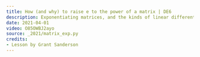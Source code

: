 ```yaml
---
title: How (and why) to raise e to the power of a matrix | DE6
description: Exponentiating matrices, and the kinds of linear differential equations this solves.
date: 2021-04-01
video: O85OWBJ2ayo
source: _2021/matrix_exp.py
credits:
- Lesson by Grant Sanderson
---
```

